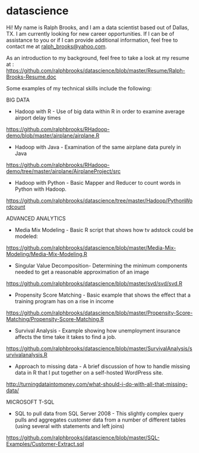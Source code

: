 datascience
===========

Hi!  My name is Ralph Brooks, and I am a data scientist based out of Dallas, TX. I am currently looking for new career opportunities. If I can be of assistance to you or if I can provide additional information, feel free to contact me at ralph_brooks@yahoo.com. 


As an introduction to my background, feel free to take a look at my resume at : https://github.com/ralphbrooks/datascience/blob/master/Resume/Ralph-Brooks-Resume.doc


Some examples of my technical skills include the following: 

BIG DATA

* Hadoop with R - Use of big data within R in order to examine average airport delay times

https://github.com/ralphbrooks/RHadoop-demo/blob/master/airplane/airplane.R

* Hadoop with Java - Examination of the same airplane data purely in Java

https://github.com/ralphbrooks/RHadoop-demo/tree/master/airplane/AirplaneProject/src

* Hadoop with Python - Basic Mapper and Reducer to count words in Python with Hadoop.

https://github.com/ralphbrooks/datascience/tree/master/Hadoop/PythonWordcount


ADVANCED ANALYTICS

* Media Mix Modeling - Basic R script that shows how tv adstock could be modeled:

https://github.com/ralphbrooks/datascience/blob/master/Media-Mix-Modeling/Media-Mix-Modeling.R

* Singular Value Decomposition- Determining the minimum components needed to get a reasonable approximation of an image

https://github.com/ralphbrooks/datascience/blob/master/svd/svd/svd.R

* Propensity Score Matching - Basic example that shows the effect that a training program has on a rise in income

https://github.com/ralphbrooks/datascience/blob/master/Propensity-Score-Matching/Propensity-Score-Matching.R

* Survival Analysis - Example showing how unemployment insurance affects the time take it takes to find a job.

https://github.com/ralphbrooks/datascience/blob/master/SurvivalAnalysis/survivalanalysis.R

* Approach to missing data - A brief discussion of how to handle missing data in R that I put together on a self-hosted WordPress site.

http://turningdataintomoney.com/what-should-i-do-with-all-that-missing-data/

MICROSOFT T-SQL

* SQL to pull data from SQL Server 2008 - This slightly complex query pulls and aggregates customer data from a number of different tables (using several with statements and left joins)

https://github.com/ralphbrooks/datascience/blob/master/SQL-Examples/Customer-Extract.sql

